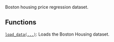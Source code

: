 Boston housing price regression dataset.

## Functions

[`load_data(...)`](https://tensorflow.google.cn/api_docs/python/tf/keras/datasets/boston_housing/load_data):
Loads the Boston Housing dataset.

